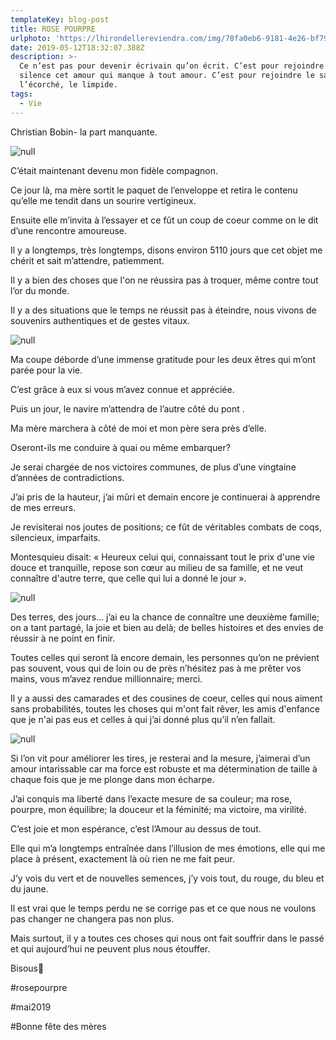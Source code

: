 ```yaml
---
templateKey: blog-post
title: ROSE POURPRE
urlphoto: 'https://lhirondellereviendra.com/img/78fa0eb6-9181-4e26-bf79-7a348661e2a3.png'
date: 2019-05-12T18:32:07.388Z
description: >-
  Ce n’est pas pour devenir écrivain qu’on écrit. C’est pour rejoindre en
  silence cet amour qui manque à tout amour. C’est pour rejoindre le sauvage,
  l’écorché, le limpide.
tags:
  - Vie
---
```

Christian Bobin- la part manquante.

![null](/img/78fa0eb6-9181-4e26-bf79-7a348661e2a3.png)

C’était maintenant devenu mon fidèle compagnon.

Ce jour là, ma mère sortit le paquet de l’enveloppe et retira le contenu qu’elle me tendit dans un sourire vertigineux.

Ensuite elle m’invita à l’essayer et ce fût un coup de coeur comme on le dit d’une rencontre amoureuse.

Il y a longtemps, très longtemps, disons environ 5110 jours que cet objet me chérit et sait m’attendre, patiemment.

Il y a bien des choses que l'on ne réussira pas à troquer, même contre tout l’or du monde.

Il y a des situations que le temps ne réussit pas à éteindre, nous vivons de souvenirs authentiques et de gestes vitaux.

![null](/img/01a6be96-f302-4c6b-98dc-bdfb7185ce9a.png)

Ma coupe déborde d’une immense gratitude pour les deux êtres qui m’ont parée pour la vie.

C’est grâce à eux si vous m’avez connue et appréciée.

Puis un jour, le navire m’attendra de l’autre côté du pont . 

Ma mère marchera à côté de moi et mon père sera près d’elle.

Oseront-ils me conduire à quai ou même embarquer?

Je serai chargée de nos victoires communes, de plus d’une vingtaine d’années de contradictions.

J’ai pris de la hauteur, j’ai mûri et demain encore je continuerai à apprendre de mes erreurs.

Je revisiterai nos joutes de positions; ce fût de véritables combats de coqs, silencieux, imparfaits.

Montesquieu disait: « Heureux celui qui, connaissant tout le prix d'une vie douce et tranquille, repose son cœur au milieu de sa famille, et ne veut connaître d'autre terre, que celle qui lui a donné le jour ».

![null](/img/81eaa0a3-8220-4589-b897-357d3d9b6355.png)

Des terres, des jours... j’ai eu la chance de connaître une deuxième famille; on a tant partagé, la  joie et bien au delà; de belles histoires et des envies de réussir à ne point en finir.

Toutes celles qui seront là encore demain, les personnes qu’on ne prévient pas souvent, vous qui de loin ou de près n’hésitez pas à me prêter vos mains, vous m’avez rendue millionnaire; merci.

Il y a aussi des camarades et des cousines de coeur, celles qui nous aiment sans probabilités, toutes les choses qui m'ont fait rêver, les amis d'enfance que je n'ai pas eus et celles à qui j’ai donné plus qu’il n’en fallait.

![null](/img/931c849d-ef8d-44a6-9bfb-9c7ef96042d7.png)

Si l’on vit pour améliorer les tires, je resterai and la mesure, j’aimerai d’un amour intarissable car ma force est robuste et ma détermination de taille à chaque fois que je me plonge dans mon écharpe.

J’ai conquis ma liberté dans l’exacte mesure de sa couleur; ma rose, pourpre, mon équilibre; la douceur et la féminité; ma victoire, ma virilité.

C’est joie et mon espérance, c’est l’Amour au dessus de tout.

Elle qui m’a longtemps entraînée dans l’illusion de mes émotions, elle qui me place à présent, exactement là où rien ne me fait peur.

J’y vois du vert et de nouvelles semences, j’y vois tout, du rouge, du bleu et du jaune.

Il est vrai que le temps perdu ne se corrige pas et ce que nous ne voulons pas changer ne changera pas non plus.

Mais surtout, il y a toutes ces choses qui nous ont fait souffrir dans le passé et qui aujourd’hui ne peuvent plus nous étouffer.

Bisous💋

\#rosepourpre

\#mai2019

\#Bonne fête des mères
